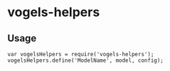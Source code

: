 # vogels-helpers

## Usage

```
var vogelsHelpers = require('vogels-helpers');
vogelsHelpers.define('ModelName', model, config);
```
